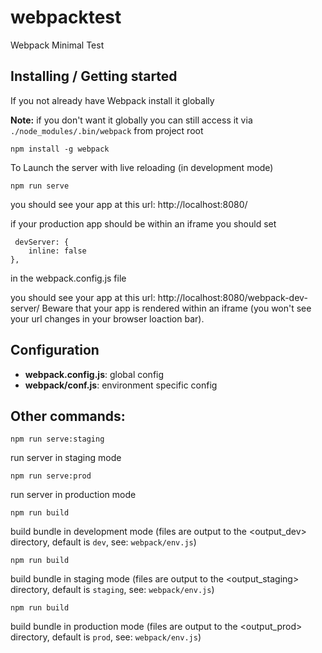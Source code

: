 # webpacktest
Webpack Minimal Test

## Installing / Getting started

If you not already have Webpack install it globally 

**Note:** if you don't want it globally you can still access it via `./node_modules/.bin/webpack` from project root
```shell
npm install -g webpack 
```

To Launch the server with live reloading (in development mode)
```shell
npm run serve
```

you should see your app at this url:
http://localhost:8080/

if your production app should be within an iframe you should set
```
 devServer: { 
    inline: false 
},
```
in the webpack.config.js file

you should see your app at this url:
http://localhost:8080/webpack-dev-server/
Beware that your app is rendered within an iframe (you won't see your url changes in your browser loaction bar).

## Configuration

 - **webpack.config.js**: global config
 - **webpack/conf.js**: environment specific config

## Other commands:
```shell
npm run serve:staging
```
run server in staging mode

```shell
npm run serve:prod
```
run server in production mode

```shell
npm run build
```
build bundle in development mode (files are output to the <output_dev> directory, default is `dev`, see: `webpack/env.js`)

```shell
npm run build
```
build bundle in staging mode (files are output to the <output_staging> directory, default is `staging`, see: `webpack/env.js`)

```shell
npm run build
```
build bundle in production mode (files are output to the <output_prod> directory, default is `prod`, see: `webpack/env.js`)


